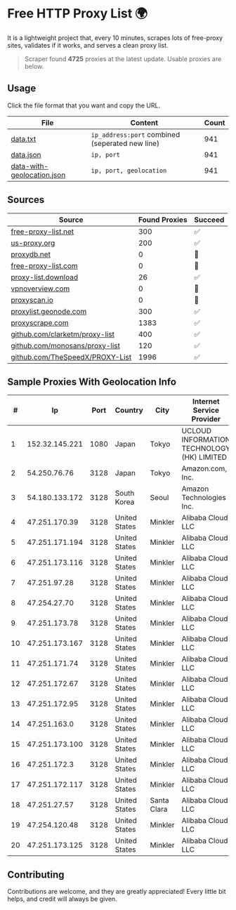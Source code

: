 
# Free HTTP Proxy List 🌍

It is a lightweight project that, every 10 minutes, scrapes lots of free-proxy sites, validates if it works, and serves a clean proxy list.


> Scraper found **4725** proxies at the latest update. Usable proxies are below.

## Usage

Click the file format that you want and copy the URL.


|File|Content|Count|
|----|-------|-----|
|[data.txt](https://raw.githubusercontent.com/themiralay/Proxy-List-World/master/data.txt)|`ip_address:port` combined (seperated new line)|941|
|[data.json](https://raw.githubusercontent.com/themiralay/Proxy-List-World/master/data.json)|`ip, port`|941|
|[data-with-geolocation.json](https://raw.githubusercontent.com/themiralay/Proxy-List-World/master/data-with-geolocation.json)|`ip, port, geolocation`|941|

## Sources

|Source|Found Proxies|Succeed|
|------|-------------|-------|
|[free-proxy-list.net](https://free-proxy-list.net)|300|✅|
|[us-proxy.org](https://www.us-proxy.org)|200|✅|
|[proxydb.net](http://proxydb.net)|0|🚫|
|[free-proxy-list.com](https://free-proxy-list.com/?page=&port=&type%5B%5D=http&type%5B%5D=https&up_time=0&search=Search)|0|🚫|
|[proxy-list.download](https://www.proxy-list.download/HTTP)|26|✅|
|[vpnoverview.com](https://vpnoverview.com/privacy/anonymous-browsing/free-proxy-servers)|0|🚫|
|[proxyscan.io](https://www.proxyscan.io)|0|🚫|
|[proxylist.geonode.com](https://proxylist.geonode.com/api/proxy-list?limit=300&page=1&sort_by=lastChecked&sort_type=desc&protocols=http,https)|300|✅|
|[proxyscrape.com](https://api.proxyscrape.com/v2/?request=displayproxies&protocol=http&timeout=10000&country=all&ssl=all&anonymity=all)|1383|✅|
|[github.com/clarketm/proxy-list](https://raw.githubusercontent.com/clarketm/proxy-list/master/proxy-list-raw.txt)|400|✅|
|[github.com/monosans/proxy-list](https://raw.githubusercontent.com/monosans/proxy-list/main/proxies/http.txt)|120|✅|
|[github.com/TheSpeedX/PROXY-List](https://raw.githubusercontent.com/TheSpeedX/PROXY-List/master/http.txt)|1996|✅|


## Sample Proxies With Geolocation Info

|#|Ip|Port|Country|City|Internet Service Provider|
|-|--|----|-------|----|-------------------------|
|1|152.32.145.221|1080|Japan|Tokyo|UCLOUD INFORMATION TECHNOLOGY (HK) LIMITED|
|2|54.250.76.76|3128|Japan|Tokyo|Amazon.com, Inc.|
|3|54.180.133.172|3128|South Korea|Seoul|Amazon Technologies Inc.|
|4|47.251.170.39|3128|United States|Minkler|Alibaba Cloud LLC|
|5|47.251.171.194|3128|United States|Minkler|Alibaba Cloud LLC|
|6|47.251.173.116|3128|United States|Minkler|Alibaba Cloud LLC|
|7|47.251.97.28|3128|United States|Minkler|Alibaba Cloud LLC|
|8|47.254.27.70|3128|United States|Minkler|Alibaba Cloud LLC|
|9|47.251.173.78|3128|United States|Minkler|Alibaba Cloud LLC|
|10|47.251.173.167|3128|United States|Minkler|Alibaba Cloud LLC|
|11|47.251.171.74|3128|United States|Minkler|Alibaba Cloud LLC|
|12|47.251.172.67|3128|United States|Minkler|Alibaba Cloud LLC|
|13|47.251.172.95|3128|United States|Minkler|Alibaba Cloud LLC|
|14|47.251.163.0|3128|United States|Minkler|Alibaba Cloud LLC|
|15|47.251.173.100|3128|United States|Minkler|Alibaba Cloud LLC|
|16|47.251.172.3|3128|United States|Minkler|Alibaba Cloud LLC|
|17|47.251.172.117|3128|United States|Minkler|Alibaba Cloud LLC|
|18|47.251.27.57|3128|United States|Santa Clara|Alibaba Cloud LLC|
|19|47.254.120.48|3128|United States|Minkler|Alibaba Cloud LLC|
|20|47.251.173.125|3128|United States|Minkler|Alibaba Cloud LLC|



## Contributing

Contributions are welcome, and they are greatly appreciated! Every
little bit helps, and credit will always be given.


